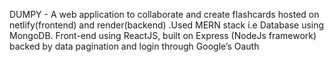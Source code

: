 DUMPY - A web application to collaborate and create flashcards hosted on netlify(frontend) and render(backend) .Used
MERN stack i.e Database using MongoDB. Front-end using ReactJS, built on Express (NodeJs framework) backed by
data pagination and login through Google’s Oauth
